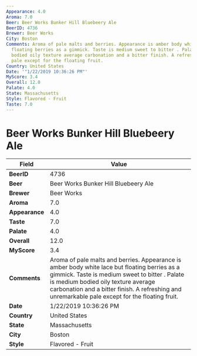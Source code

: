 ```yaml
---
Appearance: 4.0
Aroma: 7.0
Beer: Beer Works Bunker Hill Bluebeery Ale
BeerID: 4736
Brewer: Beer Works
City: Boston
Comments: Aroma of pale malts and berries. Appearance is amber body white lace but
  floating berries as a gimmick. Taste is medium sweet to bitter . Palate is medium
  bodied oily texture average carbonation and a bitter finish. A refreshing and unremarkable
  pale except for the floating fruit.
Country: United States
Date: '"1/22/2019 10:36:26 PM"'
MyScore: 3.4
Overall: 12.0
Palate: 4.0
State: Massachusetts
Style: Flavored - Fruit
Taste: 7.0
---
```


# Beer Works Bunker Hill Bluebeery Ale

| Field         | Value |
|---------------|-------|
| **BeerID** | 4736 |
| **Beer** | Beer Works Bunker Hill Bluebeery Ale |
| **Brewer** | Beer Works |
| **Aroma** | 7.0 |
| **Appearance** | 4.0 |
| **Taste** | 7.0 |
| **Palate** | 4.0 |
| **Overall** | 12.0 |
| **MyScore** | 3.4 |
| **Comments** | Aroma of pale malts and berries. Appearance is amber body white lace but floating berries as a gimmick. Taste is medium sweet to bitter . Palate is medium bodied oily texture average carbonation and a bitter finish. A refreshing and unremarkable pale except for the floating fruit. |
| **Date** | 1/22/2019 10:36:26 PM |
| **Country** | United States |
| **State** | Massachusetts |
| **City** | Boston |
| **Style** | Flavored - Fruit |
